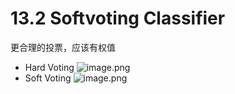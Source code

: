 # 13.2 Softvoting Classifier

更合理的投票，应该有权值

- Hard Voting
![image.png](https://upload-images.jianshu.io/upload_images/7220971-a97ab6204286540b.png?imageMogr2/auto-orient/strip%7CimageView2/2/w/1240)
- Soft Voting
![image.png](https://upload-images.jianshu.io/upload_images/7220971-5376d76f90edf956.png?imageMogr2/auto-orient/strip%7CimageView2/2/w/1240)
